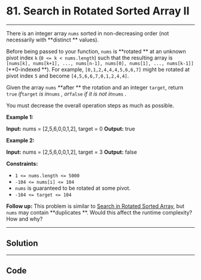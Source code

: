 # 81. Search in Rotated Sorted Array II

---

There is an integer array `nums` sorted in non-decreasing order (not necessarily with **distinct ** values).

Before being passed to your function, `nums` is **rotated ** at an unknown pivot index `k` (`0 <= k < nums.length`) such that the resulting array is `[nums[k], nums[k+1], ..., nums[n-1], nums[0], nums[1], ..., nums[k-1]]` (**0-indexed **). For example, `[0,1,2,4,4,4,5,6,6,7]` might be rotated at pivot index `5` and become `[4,5,6,6,7,0,1,2,4,4]`.

Given the array `nums` **after ** the rotation and an integer `target`, return `true` _if_`target` _is in_`nums` _, or_`false` _if it is not in_`nums` _._

You must decrease the overall operation steps as much as possible.

 

**Example 1:**


**Input:** nums = [2,5,6,0,0,1,2], target = 0
**Output:** true


**Example 2:**


**Input:** nums = [2,5,6,0,0,1,2], target = 3
**Output:** false


 

**Constraints:**

  * `1 <= nums.length <= 5000`
  * `-104 <= nums[i] <= 104`
  * `nums` is guaranteed to be rotated at some pivot.
  * `-104 <= target <= 104`



 

**Follow up:** This problem is similar to [Search in Rotated Sorted Array](/problems/search-in-rotated-sorted-array/description/), but `nums` may contain **duplicates **. Would this affect the runtime complexity? How and why?

---

## Solution



---

## Code
```python


```